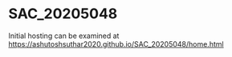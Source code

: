 # SAC_20205048
Initial hosting can be examined at https://ashutoshsuthar2020.github.io/SAC_20205048/home.html
